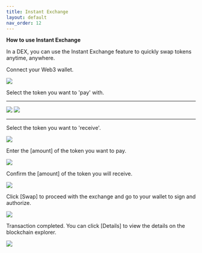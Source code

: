 ```yaml
---
title: Instant Exchange
layout: default
nav_order: 12
---
```


**How to use Instant Exchange**

In a DEX, you can use the Instant Exchange feature to quickly swap tokens anytime, anywhere.

Connect your Web3 wallet.

![](images/How_to_use_Instant_Exchange/media/image1.png)

Select the token you want to \'pay\' with.

  --------------------------------------------------------------------------------------------------------------------------- ----------------------------------------------------------------------------------------------------------------
  ![](images/How_to_use_Instant_Exchange/media/image2.png)   ![](images/How_to_use_Instant_Exchange/media/image3.png)
  --------------------------------------------------------------------------------------------------------------------------- ----------------------------------------------------------------------------------------------------------------

Select the token you want to \'receive\'.

![](images/How_to_use_Instant_Exchange/media/image4.png)

Enter the \[amount\] of the token you want to pay.

![](images/How_to_use_Instant_Exchange/media/image5.png)

Confirm the \[amount\] of the token you will receive.

![](images/How_to_use_Instant_Exchange/media/image6.png)

Click \[Swap\] to proceed with the exchange and go to your wallet to sign and authorize.

![](images/How_to_use_Instant_Exchange/media/image7.png)

Transaction completed. You can click \[Details\] to view the details on the blockchain explorer.

![](images/How_to_use_Instant_Exchange/media/image8.jpeg)
